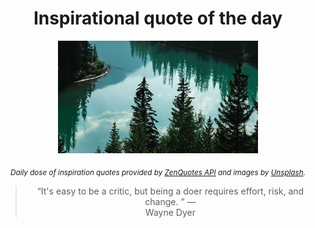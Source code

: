 
<div align="center">

# Inspirational quote of the day

<img src="./data/photo.jpeg" alt="Beautiful nature photo" width="320" height="180">

<sub><i>Daily dose of inspiration quotes provided by [ZenQuotes API](https://zenquotes.io/) and images by [Unsplash](https://unsplash.com/).</i></sub>


<blockquote>&ldquo;It's easy to be a critic, but being a doer requires effort, risk, and change.  &rdquo; &mdash; <footer>Wayne Dyer</footer></blockquote>

</div>
